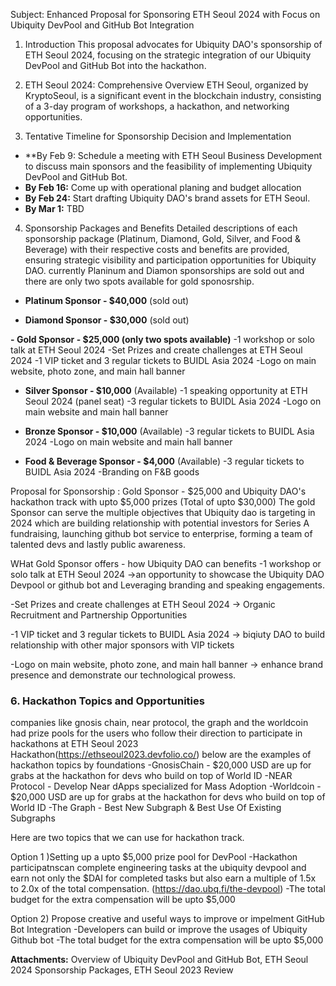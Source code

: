Subject: Enhanced Proposal for Sponsoring ETH Seoul 2024 with Focus on Ubiquity DevPool and GitHub Bot Integration

1. Introduction
This proposal advocates for Ubiquity DAO's sponsorship of ETH Seoul 2024, focusing on the strategic integration of our Ubiquity DevPool and GitHub Bot into the hackathon.

2. ETH Seoul 2024: Comprehensive Overview
ETH Seoul, organized by KryptoSeoul, is a significant event in the blockchain industry, consisting of a 3-day program of workshops, a hackathon, and networking opportunities.

3. Tentative Timeline for Sponsorship Decision and Implementation
- **By Feb 9: Schedule a meeting with ETH Seoul Business Development to discuss main sponsors and the feasibility of implementing Ubiquity DevPool and GitHub Bot.
- **By Feb 16:** Come up with operational planing and budget allocation
- **By Feb 24:** Start drafting Ubiquity DAO's brand assets for ETH Seoul.
- **By Mar 1:**  TBD

4. Sponsorship Packages and Benefits
Detailed descriptions of each sponsorship package (Platinum, Diamond, Gold, Silver, and Food & Beverage) with their respective costs and benefits are provided, ensuring strategic visibility and participation opportunities for Ubiquity DAO.
currently Planinum and Diamon sponsorships are sold out and there are only two spots available for gold sponosrship.

- **Platinum Sponsor - $40,000** (sold out)

- **Diamond Sponsor - $30,000** (sold out)

**- **Gold Sponsor - $25,000** (only two spots available)**
-1 workshop or solo talk at ETH Seoul 2024
-Set Prizes and create challenges at ETH Seoul 2024
-1 VIP ticket and 3 regular tickets to BUIDL Asia 2024
-Logo on main website, photo zone, and main hall banner

- **Silver Sponsor - $10,000** (Available)
-1 speaking opportunity at ETH Seoul 2024 (panel seat)
-3 regular tickets to BUIDL Asia 2024
-Logo on main website and main hall banner

- **Bronze Sponsor - $10,000** (Available)
-3 regular tickets to BUIDL Asia 2024
-Logo on main website and main hall banner

- **Food & Beverage Sponsor - $4,000** (Available)
-3 regular tickets to BUIDL Asia 2024
-Branding on F&B goods

Proposal for Sponsorship : Gold Sponsor - $25,000 and Ubiquity DAO's hackathon track with upto $5,000 prizes (Total of upto $30,000)
The gold Sponsor can serve the multiple objectives that Ubiquity dao is targeting in 2024 which are building relationship with potential investors for Series A fundraising, launching github bot service to enterprise, forming a team of talented devs and lastly public awareness.


WHat Gold Sponsor offers  -  how Ubiquity DAO can benefits 
-1 workshop or solo talk at ETH Seoul 2024
->an opportunity to showcase the Ubiquity DAO Devpool or github bot and Leveraging branding and speaking engagements.

-Set Prizes and create challenges at ETH Seoul 2024
-> Organic Recruitment and Partnership Opportunities

-1 VIP ticket and 3 regular tickets to BUIDL Asia 2024 
-> biqiuty DAO to build relationship with other major sponsors with VIP tickets

-Logo on main website, photo zone, and main hall banner 
-> enhance brand presence and demonstrate our technological prowess.

### 6. Hackathon Topics and Opportunities
companies like gnosis chain, near protocol, the graph and the worldcoin had prize pools for the users who follow their direction to participate in hackathons at ETH Seoul 2023 Hackathon(https://ethseoul2023.devfolio.co/) 
below are the examples of hackathon topics by foundations 
-GnosisChain - $20,000 USD are up for grabs at the hackathon for devs who build on top of World ID
-NEAR Protocol - Develop Near dApps specialized for Mass Adoption
-Worldcoin - $20,000 USD are up for grabs at the hackathon for devs who build on top of World ID
-The Graph -  Best New Subgraph & Best Use Of Existing Subgraphs

Here are two topics that we can use for hackathon track.

Option 1 )Setting up a upto $5,000 prize pool for DevPool 
-Hackathon participatnscan complete engineering tasks at the ubiquity devpool and earn not only the $DAI for completed tasks but also earn a multiple of 1.5x to 2.0x of the total compensation. (https://dao.ubq.fi/the-devpool)
-The total budget for the extra compensation will be upto $5,000

Option 2) Propose creative and useful ways to improve or impelment GitHub Bot Integration
-Developers can build or improve the usages of Ubiquity Github bot
-The total budget for the extra compensation will be upto $5,000

**Attachments:** Overview of Ubiquity DevPool and GitHub Bot, ETH Seoul 2024 Sponsorship Packages, ETH Seoul 2023 Review

